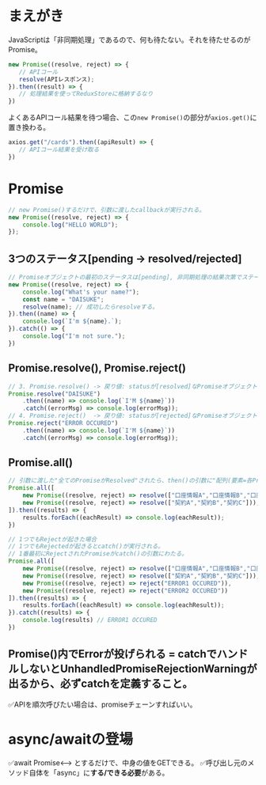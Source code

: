 # まえがき
JavaScriptは「非同期処理」であるので、何も待たない。それを待たせるのがPromise。

```js
new Promise((resolve, reject) => {
   // APIコール
   resolve(APIレスポンス);
}).then((result) => {
   // 処理結果を使ってReduxStoreに格納するなり
})
```
よくあるAPIコール結果を待つ場合、この`new Promise()`の部分が`axios.get()`に置き換わる。
```js
axios.get("/cards").then((apiResult) => {
   // APIコール結果を受け取る
})
```

# Promise
```js
// new Promise()するだけで、引数に渡したcallbackが実行される。
new Promise((resolve, reject) => {
    console.log("HELLO WORLD");
});
```
## 3つのステータス[pending -> resolved/rejected]
```js
// Promiseオブジェクトの最初のステータスは[pending], 非同期処理の結果次第でステータスを更新する。
new Promise((resolve, reject) => {
    console.log("What's your name?");
    const name = "DAISUKE";
    resolve(name); // 成功したらresolveする。
}).then((name) => {
    console.log(`I'm ${name}.`);
}).catch(() => {
    console.log("I'm not sure.");
})
```


## Promise.resolve(), Promise.reject()
```js
// 3. Promise.resolve() -> 戻り値: statusが[resolved]なPromiseオブジェクト
Promise.resolve("DAISUKE")
    .then((name) => console.log(`I'M ${name}`))
    .catch((errorMsg) => console.log(errorMsg));
// 4. Promise.reject()  -> 戻り値: statusが[rejected]なPromiseオブジェクト
Promise.reject("ERROR OCCURED")
    .then((name) => console.log(`I'M ${name}`))
    .catch((errorMsg) => console.log(errorMsg));
```

## Promise.all()
```js
// 引数に渡した"全てのPromiseがResolved"されたら、then()の引数に"配列(要素=各Promiseの結果)"を渡す。
Promise.all([
    new Promise((resolve, reject) => resolve(["口座情報A","口座情報B","口座情報C"])),
    new Promise((resolve, reject) => resolve(["契約A","契約B","契約C"])),
]).then((results) => {
    results.forEach((eachResult) => console.log(eachResult));
})
```

```js
// 1つでもRejectが起きた場合
// 1つでもRejectedが起きるとcatch()が実行される。
// 1番最初にRejectされたPromiseがcatch()の引数にわたる。
Promise.all([
    new Promise((resolve, reject) => resolve(["口座情報A","口座情報B","口座情報C"])),
    new Promise((resolve, reject) => resolve(["契約A","契約B","契約C"])),
    new Promise((resolve, reject) => reject("ERROR1 OCCURED")),
    new Promise((resolve, reject) => reject("ERROR2 OCCURED"))
]).then((results) => {
    results.forEach((eachResult) => console.log(eachResult));
}).catch((results) => {
    console.log(results) // ERROR1 OCCURED
})
```

## Promise()内でErrorが投げられる = catchでハンドルしないとUnhandledPromiseRejectionWarningが出るから、必ずcatchを定義すること。

✅APIを順次呼びたい場合は、promiseチェーンすればいい。

# async/awaitの登場

✅await Promise<--> とするだけで、中身の値をGETできる。
✅呼び出し元のメソッド自体を「async」に**する/できる必要**がある。

